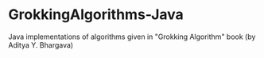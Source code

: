 # GrokkingAlgorithms-Java
Java implementations of algorithms given in "Grokking Algorithm" book (by Aditya Y. Bhargava)
